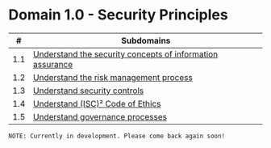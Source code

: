 # Domain 1.0 - Security Principles

| # | Subdomains   | 
|---|---|
|1.1 | [Understand the security concepts of information assurance](https://github.com/erich-tech/ISC2_CC_Notes/tree/main/Domain_1#readme) |
|1.2 | [Understand the risk management process](https://github.com/erich-tech/ISC2_CC_Notes/tree/main/Domain_1#readme) |
|1.3 | [Understand security controls](https://github.com/erich-tech/ISC2_CC_Notes/tree/main/Domain_1#readme) |
|1.4 | [Understand (ISC)² Code of Ethics](https://github.com/erich-tech/ISC2_CC_Notes/tree/main/Domain_1#readme) |
|1.5 | [Understand governance processes](https://github.com/erich-tech/ISC2_CC_Notes/tree/main/Domain_1#readme) |
```
NOTE: Currently in development. Please come back again soon! 
```


